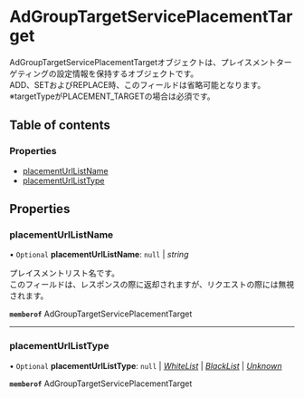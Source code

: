 # AdGroupTargetServicePlacementTarget


<div lang=\"ja\"> AdGroupTargetServicePlacementTargetオブジェクトは、プレイスメントターゲティングの設定情報を保持するオブジェクトです。<br> ADD、SETおよびREPLACE時、このフィールドは省略可能となります。<br> ※targetTypeがPLACEMENT_TARGETの場合は必須です。 </div> 

## Table of contents

### Properties

- [placementUrlListName](adgrouptargetserviceplacementtarget.md#placementurllistname)
- [placementUrlListType](adgrouptargetserviceplacementtarget.md#placementurllisttype)

## Properties

### placementUrlListName

• `Optional` **placementUrlListName**: ``null`` \| *string*

<div lang=\"ja\"> プレイスメントリスト名です。<br> このフィールドは、レスポンスの際に返却されますが、リクエストの際には無視されます。 </div> 

**`memberof`** AdGroupTargetServicePlacementTarget

___

### placementUrlListType

• `Optional` **placementUrlListType**: ``null`` \| [*WhiteList*](./enums/adgrouptargetserviceplacementurllisttype.md#whitelist) \| [*BlackList*](./enums/adgrouptargetserviceplacementurllisttype.md#blacklist) \| [*Unknown*](./enums/adgrouptargetserviceplacementurllisttype.md#unknown)

**`memberof`** AdGroupTargetServicePlacementTarget
